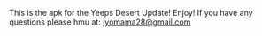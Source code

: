 This is the apk for the Yeeps Desert Update!
Enjoy!
If you have any questions please hmu at: jyomama28@gmail.com
